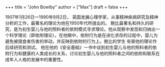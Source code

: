 +++
title = "John Bowlby"
author = ["Max"]
draft = false
+++

1907年1月26日—1990年9月2日， 英国发展心理学家，从事精神疾病研究及精神分析的工作，最著名的理论为他在1950年代所提出的。
鲍比最著名和持久的研究，是为初生婴儿与他的照料者的依附模式寻求理论。他从观察中发现和归纳出一个科学理论（即依附理论）。在他眼中，依附行为是在进化求存的过程中，婴儿为避免被猎食者伤害的举动，并反映到依附的行为上。鲍比的学生 有替他的理论作后续研究和测试。
他在他的《安全基础》一书中谈到初生婴儿与他的照料者的依附行为和健康的人类成长的关系，讨论初生婴儿与他的照料者之间的依附和联系在成年人人格的发展中的重要性。
